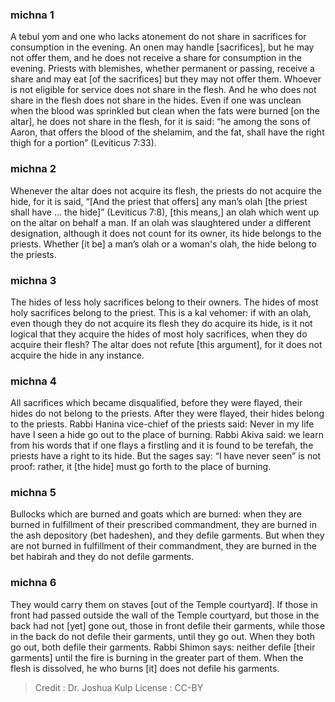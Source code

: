 
### michna 1
A tebul yom and one who lacks atonement do not share in sacrifices for consumption in the evening. An onen may handle [sacrifices], but he may not offer them, and he does not receive a share for consumption in the evening. Priests with blemishes, whether permanent or passing, receive a share and may eat [of the sacrifices] but they may not offer them. Whoever is not eligible for service does not share in the flesh. And he who does not share in the flesh does not share in the hides. Even if one was unclean when the blood was sprinkled but clean when the fats were burned [on the altar], he does not share in the flesh, for it is said: “he among the sons of Aaron, that offers the blood of the shelamim, and the fat, shall have the right thigh for a portion” (Leviticus 7:33).

### michna 2
Whenever the altar does not acquire its flesh, the priests do not acquire the hide, for it is said, “[And the priest that offers] any man’s olah [the priest shall have … the hide]” (Leviticus 7:8), [this means,] an olah which went up on the altar on behalf a man. If an olah was slaughtered under a different designation, although it does not count for its owner, its hide belongs to the priests. Whether [it be] a man’s olah or a woman's olah, the hide belong to the priests.

### michna 3
The hides of less holy sacrifices belong to their owners. The hides of most holy sacrifices belong to the priest. This is a kal vehomer: if with an olah, even though they do not acquire its flesh they do acquire its hide, is it not logical that they acquire the hides of most holy sacrifices, when they do acquire their flesh? The altar does not refute [this argument], for it does not acquire the hide in any instance.

### michna 4
All sacrifices which became disqualified, before they were flayed, their hides do not belong to the priests. After they were flayed, their hides belong to the priests. Rabbi Hanina vice-chief of the priests said: Never in my life have I seen a hide go out to the place of burning. Rabbi Akiva said: we learn from his words that if one flays a firstling and it is found to be terefah, the priests have a right to its hide. But the sages say: “I have never seen” is not proof: rather, it [the hide] must go forth to the place of burning.

### michna 5
Bullocks which are burned and goats which are burned: when they are burned in fulfillment of their prescribed commandment, they are burned in the ash depository (bet hadeshen), and they defile garments. But when they are not burned in fulfillment of their commandment, they are burned in the bet habirah and they do not defile garments.

### michna 6
They would carry them on staves [out of the Temple courtyard]. If those in front had passed outside the wall of the Temple courtyard, but those in the back had not [yet] gone out, those in front defile their garments, while those in the back do not defile their garments, until they go out. When they both go out, both defile their garments. Rabbi Shimon says: neither defile [their garments] until the fire is burning in the greater part of them. When the flesh is dissolved, he who burns [it] does not defile his garments.

>Credit : Dr. Joshua Kulp
>License : CC-BY